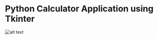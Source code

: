 # Python Calculator Application using Tkinter


![alt text](https://github.com/[username]/[reponame]/blob/[branch]/image.jpg?raw=true)
